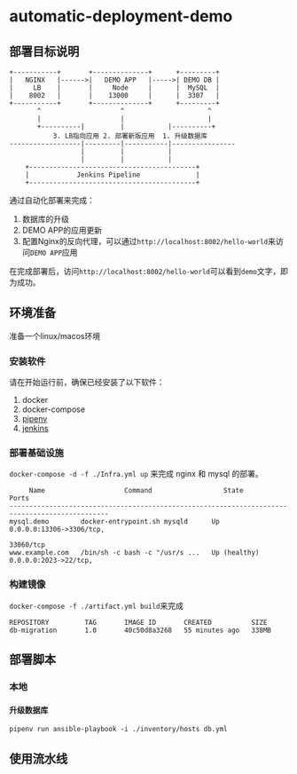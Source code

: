 # automatic-deployment-demo

## 部署目标说明

``` ascii
+-----------+       +--------------+      +---------+    
|   NGINX   |------>|   DEMO APP   |----->| DEMO DB |    
|     LB    |       |     Node     |      |  MySQL  |    
|    8002   |       |    13000     |      |  3307   |    
+-----------+       +--------------+      +---------+    
       ^                    ^                     ^      
       |                    |                     |      
       +----------|         |           |----------+     
           3. LB指向应用 2. 部署新版应用  1. 升级数据库  
------------------|---------|-----------|----------------
                  |         |           |                
                  |         |           |                
    +------------------------------------------+         
    |            Jenkins Pipeline              |         
    +------------------------------------------+                                                        
```

通过自动化部署来完成：

1. 数据库的升级
1. DEMO APP的应用更新
1. 配置Nginx的反向代理，可以通过`http://localhost:8002/hello-world`来访问`DEMO APP`应用

在完成部署后，访问`http://localhost:8002/hello-world`可以看到`demo`文字，即为成功。

## 环境准备

准备一个linux/macos环境

### 安装软件

请在开始运行前，确保已经安装了以下软件：

1. docker
1. docker-compose
1. [pipenv](https://github.com/pypa/pipenv#installation)
1. [jenkins](https://www.jenkins.io/doc/book/installing/war-file/)

### 部署基础设施

`docker-compose -d -f ./Infra.yml up`
来完成 nginx 和 mysql 的部署。

``` docker
     Name                    Command                  State                   Ports
-----------------------------------------------------------------------------------------------
mysql.demo        docker-entrypoint.sh mysqld      Up             0.0.0.0:13306->3306/tcp,
                                                                  33060/tcp
www.example.com   /bin/sh -c bash -c "/usr/s ...   Up (healthy)   0.0.0.0:2023->22/tcp,
```

### 构建镜像

`docker-compose -f ./artifact.yml build`来完成

``` docker
REPOSITORY         TAG       IMAGE ID       CREATED          SIZE
db-migration       1.0       40c50d8a3268   55 minutes ago   338MB
```

## 部署脚本

### 本地

#### 升级数据库

`pipenv run ansible-playbook -i ./inventory/hosts db.yml`
## 使用流水线
